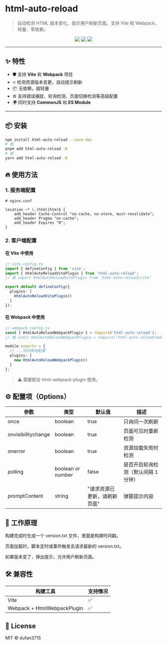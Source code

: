 # html-auto-reload

> 自动检测 HTML 版本变化，提示用户刷新页面。支持 Vite 和 Webpack，轻量、零依赖。

<p align="center">
  <img src="https://img.shields.io/npm/v/html-auto-reload.svg" />
  <img src="https://img.shields.io/npm/dm/html-auto-reload.svg" />
  <img src="https://img.shields.io/github/license/dufan3715/html-auto-reload" />
</p>

---

## ✨ 特性

- 🛡️ 支持 **Vite** 和 **Webpack** 项目
- 🔥 检测资源版本变更，自动提示刷新
- 📦 无依赖，超轻量
- ⚙️ 支持错误捕捉、轮询检测、页面切换检测等高级配置
- 🌍 同时支持 **CommonJS** 和 **ES Module**

---

## 📦 安装

```bash
npm install html-auto-reload --save-dev
# 或
pnpm add html-auto-reload -D
# 或
yarn add html-auto-reload -D

```
## 🔥 使用方法
### 1. 服务端配置

```nginx
# nginx.conf

location ~* \.(html|htm)$ {
    add_header Cache-Control "no-cache, no-store, must-revalidate";
    add_header Pragma "no-cache";
    add_header Expires "0";
}
```
### 2. 客户端配置
#### 在 Vite 中使用

```ts
// vite.config.ts
import { defineConfig } from 'vite';
import { HtmlAutoReloadVitePlugin } from 'html-auto-reload';
// 或 import HtmlAutoReloadVitePlugin from 'html-auto-reload/vite'

export default defineConfig({
  plugins: [
    HtmlAutoReloadVitePlugin()
  ]
});

```

#### 在 Webpack 中使用
```ts
// webpack.config.js
const { HtmlAutoReloadWebpackPlugin } = require('html-auto-reload');
// 或 const HtmlAutoReloadWebpackPlugin = require('html-auto-reload/webpack').default;

module.exports = {
  // ...你的其他配置
  plugins: [
    new HtmlAutoReloadWebpackPlugin()
  ]
};
```
> ⚠️ 需要配合 html-webpack-plugin 使用。



## ⚙️ 配置项（Options）

| 参数 | 类型 | 默认值 | 描述 |
| ---- | ---- | ---- | ---- |
| once | boolean | true | 只询问一次刷新 |
| onvisibilitychange | boolean | true | 页面可见时重新检测 |
| onerror | boolean | true | 资源加载失败时检测 |
| polling | boolean or number | false | 是否开启轮询检测（默认间隔 1 分钟） |
| promptContent | string | "请求资源已更新，请刷新页面" | 弹窗提示内容 |


## 📖 工作原理

构建完成时生成一个 version.txt 文件，里面是构建时间戳。

页面加载时，脚本定时或事件触发去请求最新的 version.txt。

如果版本变了，弹出提示，允许用户刷新页面。


## 🛠️ 兼容性

| 构建工具 | 支持情况 |
| --- | --- |
| Vite | ✅ |
| Webpack + HtmlWebpackPlugin | ✅ | 


## 📜 License
MIT ©️ dufan3715